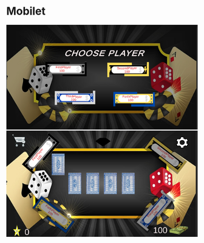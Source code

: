 # Mobilet
![banner resmi](https://github.com/kabaakk/Mobilet/blob/main/MobiletLucky%201.PNG)
![banner resmi2](https://github.com/kabaakk/Mobilet/blob/main/MobiletLucky%202.PNG)
